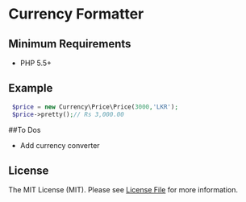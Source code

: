 # Currency Formatter

## Minimum Requirements ##

- PHP 5.5+

## Example
```php
 $price = new Currency\Price\Price(3000,'LKR');
 $price->pretty();// Rs 3,000.00
```
##To Dos
- Add currency converter
## License

The MIT License (MIT). Please see [License File](https://github.com/indibeast/currency-format/blob/master/LICENSE) for more information.
